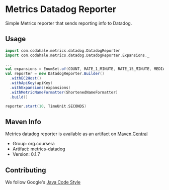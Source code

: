 # Metrics Datadog Reporter
Simple Metrics reporter that sends reporting info to Datadog.

## Usage

~~~scala
import com.codahale.metrics.datadog.DatadogReporter
import com.codahale.metrics.datadog.DatadogReporter.Expansions._

...
val expansions = EnumSet.of(COUNT, RATE_1_MINUTE, RATE_15_MINUTE, MEDIAN, P95, P99)
val reporter = new DatadogReporter.Builder()
  .withEC2Host()
  .withApiKey(apiKey)
  .withExpansions(expansions)
  .withMetricNameFormatter(ShortenedNameFormatter)
  .build()

reporter.start(10, TimeUnit.SECONDS)
~~~


## Maven Info

Metrics datadog reporter is available as an artifact on
[Maven Central](http://search.maven.org/#search%7Cga%7C1%7Cg%3A%22org.coursera%22%20AND%20a%3A%22metrics-datadog%22)

* Group: org.coursera
* Artifact: metrics-datadog
* Version: 0.1.7


## Contributing

We follow Google's [Java Code
Style](https://google-styleguide.googlecode.com/svn/trunk/javaguide.html)

